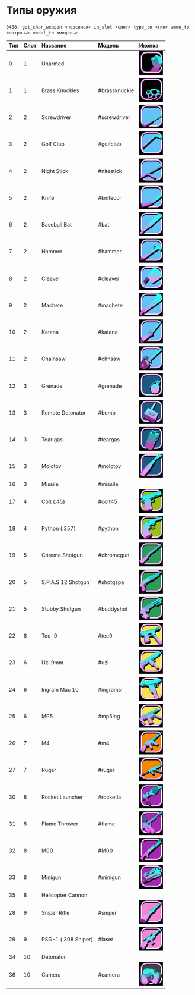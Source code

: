 # Типы оружия

```text
04B8: get_char_weapon <персонаж> in_slot <слот> type_to <тип> ammo_to <патроны> model_to <модель> 
```

| Тип | Слот | Название | Модель | Иконка |
| :--- | :--- | :--- | :--- | :--- |
| 0 | 1 | Unarmed |  | ![](../../.gitbook/assets/fist.gif) |
| 1 | 1 | Brass Knuckles | \#brassknuckle | ![](../../.gitbook/assets/brassknuckle.gif) |
| 2 | 2 | Screwdriver | \#screwdriver | ![](../../.gitbook/assets/screwdriver.gif) |
| 3 | 2 | Golf Club | \#golfclub | ![](../../.gitbook/assets/golfclub.gif) |
| 4 | 2 | Night Stick | \#nitestick | ![](../../.gitbook/assets/nitestick.gif) |
| 5 | 2 | Knife | \#knifecur | ![](../../.gitbook/assets/knifecur.gif) |
| 6 | 2 | Baseball Bat | \#bat | ![](../../.gitbook/assets/bat.gif) |
| 7 | 2 | Hammer | \#hammer | ![](../../.gitbook/assets/hammer.gif) |
| 8 | 2 | Cleaver | \#cleaver | ![](../../.gitbook/assets/cleaver.gif) |
| 9 | 2 | Machete | \#machete | ![](../../.gitbook/assets/machete.gif) |
| 10 | 2 | Katana | \#katana | ![](../../.gitbook/assets/katana.gif) |
| 11 | 2 | Chainsaw | \#chnsaw | ![](../../.gitbook/assets/chnsaw.gif) |
| 12 | 3 | Grenade | \#grenade | ![](../../.gitbook/assets/grenade.gif) |
| 13 | 3 | Remote Detonator | \#bomb | ![](../../.gitbook/assets/bomb.gif) |
| 14 | 3 | Tear gas | \#teargas | ![](../../.gitbook/assets/teargas.gif) |
| 15 | 3 | Molotov | \#molotov | ![](../../.gitbook/assets/molotov.gif) |
| 16 | 3 | Missile | \#missile |  |
| 17 | 4 | Colt \(.45\) | \#colt45 | ![](../../.gitbook/assets/colt45.gif) |
| 18 | 4 | Python \(.357\) | \#python | ![](../../.gitbook/assets/python.gif) |
| 19 | 5 | Chrome Shotgun | \#chromegun | ![](../../.gitbook/assets/chromegun.gif) |
| 20 | 5 | S.P.A.S 12 Shotgun | \#shotgspa | ![](../../.gitbook/assets/shotgspa%20%281%29.gif) |
| 21 | 5 | Stubby Shotgun | \#buddyshot | ![](../../.gitbook/assets/buddyshot.gif) |
| 22 | 6 | Tec-9 | \#tec9 | ![](../../.gitbook/assets/tec9.gif) |
| 23 | 6 | Uzi 9mm | \#uzi | ![](../../.gitbook/assets/uzi.gif) |
| 24 | 6 | Ingram Mac 10 | \#ingramsl | ![](../../.gitbook/assets/ingramsl.gif) |
| 25 | 6 | MP5 | \#mp5lng | ![](../../.gitbook/assets/mp5lng.gif) |
| 26 | 7 | M4 | \#m4 | ![](../../.gitbook/assets/m4.gif) |
| 27 | 7 | Ruger | \#ruger | ![](../../.gitbook/assets/ruger.gif) |
| 30 | 8 | Rocket Launcher | \#rocketla | ![](../../.gitbook/assets/rocketla.gif) |
| 31 | 8 | Flame Thrower | \#flame | ![](../../.gitbook/assets/flame.gif) |
| 32 | 8 | M60 | \#M60 | ![](../../.gitbook/assets/m60.gif) |
| 33 | 8 | Minigun | \#minigun | ![](../../.gitbook/assets/minigun.gif) |
| 35 | 8 | Helicopter Cannon |  |  |
| 28 | 9 | Sniper Rifle | \#sniper | ![](../../.gitbook/assets/sniper.gif) |
| 29 | 9 | PSG-1 \(.308 Sniper\) | \#laser | ![](../../.gitbook/assets/laser.gif) |
| 34 | 10 | Detonator |  |  |
| 36 | 10 | Camera | \#camera | ![](../../.gitbook/assets/camera.gif) |

